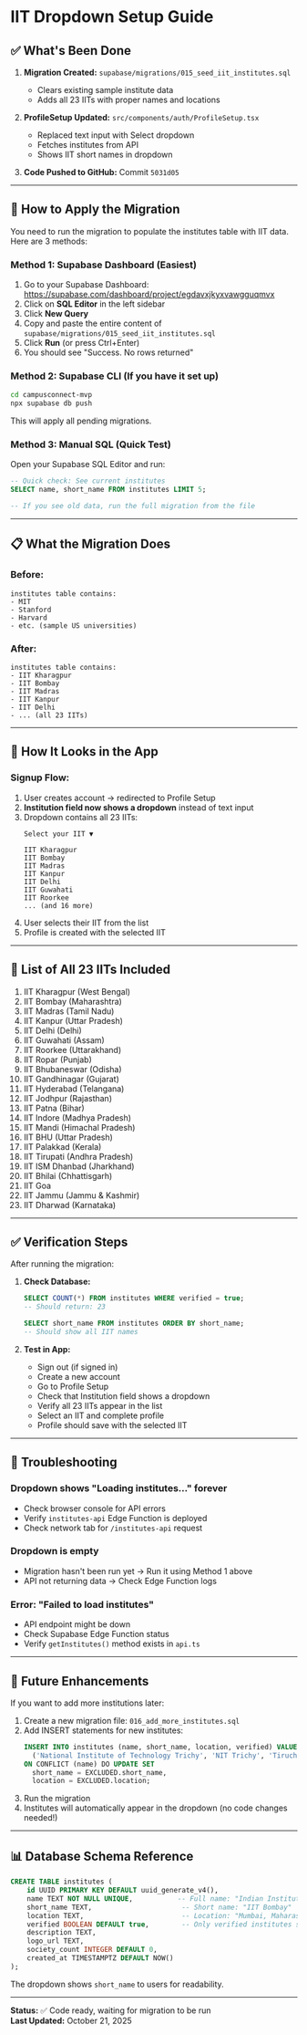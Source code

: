 # IIT Dropdown Setup Guide

## ✅ What's Been Done

1. **Migration Created:** `supabase/migrations/015_seed_iit_institutes.sql`
   - Clears existing sample institute data
   - Adds all 23 IITs with proper names and locations

2. **ProfileSetup Updated:** `src/components/auth/ProfileSetup.tsx`
   - Replaced text input with Select dropdown
   - Fetches institutes from API
   - Shows IIT short names in dropdown

3. **Code Pushed to GitHub:** Commit `5031d05`

---

## 🚀 How to Apply the Migration

You need to run the migration to populate the institutes table with IIT data. Here are 3 methods:

### Method 1: Supabase Dashboard (Easiest)

1. Go to your Supabase Dashboard: https://supabase.com/dashboard/project/egdavxjkyxvawgguqmvx
2. Click on **SQL Editor** in the left sidebar
3. Click **New Query**
4. Copy and paste the entire content of `supabase/migrations/015_seed_iit_institutes.sql`
5. Click **Run** (or press Ctrl+Enter)
6. You should see "Success. No rows returned"

### Method 2: Supabase CLI (If you have it set up)

```bash
cd campusconnect-mvp
npx supabase db push
```

This will apply all pending migrations.

### Method 3: Manual SQL (Quick Test)

Open your Supabase SQL Editor and run:

```sql
-- Quick check: See current institutes
SELECT name, short_name FROM institutes LIMIT 5;

-- If you see old data, run the full migration from the file
```

---

## 📋 What the Migration Does

### Before:
```
institutes table contains:
- MIT
- Stanford
- Harvard
- etc. (sample US universities)
```

### After:
```
institutes table contains:
- IIT Kharagpur
- IIT Bombay
- IIT Madras
- IIT Kanpur
- IIT Delhi
- ... (all 23 IITs)
```

---

## 🎨 How It Looks in the App

### Signup Flow:

1. User creates account → redirected to Profile Setup
2. **Institution field now shows a dropdown** instead of text input
3. Dropdown contains all 23 IITs:
   ```
   Select your IIT ▼
   
   IIT Kharagpur
   IIT Bombay
   IIT Madras
   IIT Kanpur
   IIT Delhi
   IIT Guwahati
   IIT Roorkee
   ... (and 16 more)
   ```
4. User selects their IIT from the list
5. Profile is created with the selected IIT

---

## 📝 List of All 23 IITs Included

1. IIT Kharagpur (West Bengal)
2. IIT Bombay (Maharashtra) 
3. IIT Madras (Tamil Nadu)
4. IIT Kanpur (Uttar Pradesh)
5. IIT Delhi (Delhi)
6. IIT Guwahati (Assam)
7. IIT Roorkee (Uttarakhand)
8. IIT Ropar (Punjab)
9. IIT Bhubaneswar (Odisha)
10. IIT Gandhinagar (Gujarat)
11. IIT Hyderabad (Telangana)
12. IIT Jodhpur (Rajasthan)
13. IIT Patna (Bihar)
14. IIT Indore (Madhya Pradesh)
15. IIT Mandi (Himachal Pradesh)
16. IIT BHU (Uttar Pradesh)
17. IIT Palakkad (Kerala)
18. IIT Tirupati (Andhra Pradesh)
19. IIT ISM Dhanbad (Jharkhand)
20. IIT Bhilai (Chhattisgarh)
21. IIT Goa
22. IIT Jammu (Jammu & Kashmir)
23. IIT Dharwad (Karnataka)

---

## ✅ Verification Steps

After running the migration:

1. **Check Database:**
   ```sql
   SELECT COUNT(*) FROM institutes WHERE verified = true;
   -- Should return: 23
   
   SELECT short_name FROM institutes ORDER BY short_name;
   -- Should show all IIT names
   ```

2. **Test in App:**
   - Sign out (if signed in)
   - Create a new account
   - Go to Profile Setup
   - Check that Institution field shows a dropdown
   - Verify all 23 IITs appear in the list
   - Select an IIT and complete profile
   - Profile should save with the selected IIT

---

## 🐛 Troubleshooting

### Dropdown shows "Loading institutes..." forever
- Check browser console for API errors
- Verify `institutes-api` Edge Function is deployed
- Check network tab for `/institutes-api` request

### Dropdown is empty
- Migration hasn't been run yet → Run it using Method 1 above
- API not returning data → Check Edge Function logs

### Error: "Failed to load institutes"
- API endpoint might be down
- Check Supabase Edge Function status
- Verify `getInstitutes()` method exists in `api.ts`

---

## 🔄 Future Enhancements

If you want to add more institutions later:

1. Create a new migration file: `016_add_more_institutes.sql`
2. Add INSERT statements for new institutes:
   ```sql
   INSERT INTO institutes (name, short_name, location, verified) VALUES
     ('National Institute of Technology Trichy', 'NIT Trichy', 'Tiruchirappalli, Tamil Nadu', true)
   ON CONFLICT (name) DO UPDATE SET
     short_name = EXCLUDED.short_name,
     location = EXCLUDED.location;
   ```
3. Run the migration
4. Institutes will automatically appear in the dropdown (no code changes needed!)

---

## 📊 Database Schema Reference

```sql
CREATE TABLE institutes (
    id UUID PRIMARY KEY DEFAULT uuid_generate_v4(),
    name TEXT NOT NULL UNIQUE,           -- Full name: "Indian Institute of Technology Bombay"
    short_name TEXT,                      -- Short name: "IIT Bombay"
    location TEXT,                        -- Location: "Mumbai, Maharashtra"
    verified BOOLEAN DEFAULT true,        -- Only verified institutes show in dropdown
    description TEXT,
    logo_url TEXT,
    society_count INTEGER DEFAULT 0,
    created_at TIMESTAMPTZ DEFAULT NOW()
);
```

The dropdown shows `short_name` to users for readability.

---

**Status:** ✅ Code ready, waiting for migration to be run  
**Last Updated:** October 21, 2025


